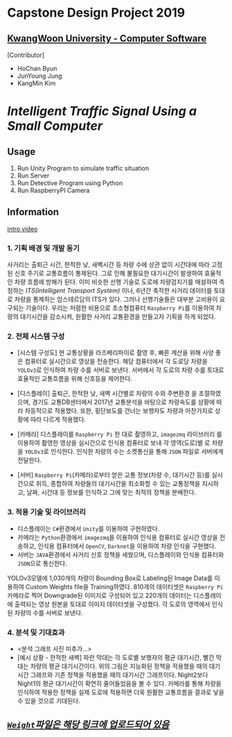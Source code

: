 # Capstone Design Project 2019
## [KwangWoon University - Computer Software](http://cs.kw.ac.kr/)

 [Contributor]
- HoChan Byun
- JunYoung Jung
- KangMin Kim

# *Intelligent Traffic Signal Using a Small Computer*
## Usage
1. Run Unity Program to simulate traffic situation
2. Run Server
3. Run Detective Program using Python
4. Run RaspberryPI Camera

## Information
[intro video](https://www.youtube.com/watch?v=scfMT4KhBmE&feature=youtu.be)
### 1. 기획 배경 및 개발 동기
사거리는 출퇴근 시간, 한적한 낮, 새벽시간 등 차량 수에 상관 없이 시간대에 따라 고정된 신호 주기로 교통흐름이 통제된다. 그로 인해 불필요한 대기시간이 발생하여 효율적인 차량 흐름에 방해가 된다. 이미 비슷한 선행 기술로 도로에 차량검지기를 매설하여 측정하는 *ITS(Intelligent Transport System)* 이나, 6년간 축적한 사거리 데이터를 토대로 차량을 통제하는 암스테르담의 ITS가 있다. 그러나 선행기술들은 대부분 고비용이 요구되는 기술이다. 우리는 저렴한 비용으로 초소형컴퓨터 `Raspberry Pi`를 이용하여 차량의 대기시간을 감소시켜, 원활한 사거리 교통환경을 만들고자 기획을 하게 되었다.

### 2. 전체 시스템 구성
- [시스템 구성도] 현 교통상황을 라즈베리파이로 촬영 후, 빠른 계산을 위해 사양 좋은 컴퓨터로 실시간으로 영상을 전송한다. 해당 컴퓨터에서 각 도로당 차량을 `YOLOv3`로 인식하여 차량 수를 서버로 보낸다. 서버에서 각 도로의 차량 수를 토대로 효율적인 교통흐름을 위해 신호등을 제어한다.

- [디스플레이] 출퇴근, 한적한 낮, 새벽 시간별로 차량의 수와 주변환경 을 조절하였으며, 경기도 교통DB센터에서 2017년 교통분석을 바탕으로 차량속도를 상황에 따라 차등적으로 적용했다. 또한, 횡단보도를 건너는 보행자도 차량과 마찬가지로 상황에 따라 다르게 적용했다.
- [카메라] 디스플레이를 `Raspberry Pi` 한 대로 촬영하고, `imagezmq` 라이브러리 를 이용하여 촬영한 영상을 실시간으로 인식용 컴퓨터로 보내 각 영역(도로)별 로 차량을 `YOLOv3`로 인식한다. 인식한 차량의 수는 소켓통신을 통해 `JSON` 파일로 서버에게 전달한다. 
- [서버] `Raspberry Pi`(카메라)로부터 얻은 교통 정보(차량 수, 대기시간 등)를 실시간으로 취득, 종합하여 차량들의 대기시간을 최소화할 수 있는 교통정책을 지시하고, 날짜, 시간대 등 정보를 인식하고 그에 맞는 최적의 정책을 분배한다.

### 3. 적용 기술 및 라이브러리
- 디스플레이는 `C#`환경에서 `Unity`를 이용하여 구현하였다.
- 카메라는 `Python`환경에서 `imagezmq`을 이용하여 인식용 컴퓨터로 실시간 영상을 전송하고, 인식용 컴퓨터에서 `OpenCV`, `Darknet`을 이용하여 차량 인식을 구현했다.
- 서버는 `JAVA`환경에서 사거리 신호 정책을 세웠으며, 디스플레이와 인식용 컴퓨터와 `JSON`으로 통신한다. 

YOLOv3모델에 1,030개의 차량이 Bounding Box로 Labeling된 Image Data를 이용하여 Custom Weights file을 Training하였다.
810개의 데이터셋은 `Raspberry Pi` 카메라로 찍어 Downgrade된  이미지로 구성되어 있고 220개의 데이터는 디스플레이에 출력되는 영상 원본을 토대로 이미지 데이터셋을 구성했다.
각 도로의 영역에서 인식된 차량의 수를 서버로 보낸다.

### 4. 분석 및 기대효과
- <분석 그래프 사진 미추가...>
- [예시 상황 - 한적한 새벽] 파란 막대는 각 도로별 보행자의 평균 대기시간, 빨간 막대는 차량의 평균 대기시간이다.
위의 그림은 지능화된 정책을 적용했을 때의 대기시간 그래프와 기존 정책을 적용했을 때의 대기시간 그래프이다. Night2보다 Night1의 평균 대기시간이 확연히 줄어들었음을 볼 수 있다.
카메라를 통해 차량을 인식하여 적용한 정책을 실제 도로에 적용하면 더욱 원활한 교통흐름을 결과로 낳을 수 있을 것으로 기대된다.

## [*`Weight`파일은 해당 링크에 업로드되어 있음*](https://drive.google.com/drive/folders/1p-jVpYC6uQBFaD1Gr5y6Z7JUIxv96Ufh?usp=sharing)
